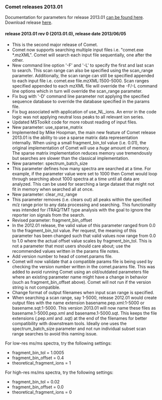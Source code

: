 ### Comet releases 2013.01

Documentation for parameters for release 2013.01 [can be found
here](/Comet/parameters/parameters_201301/).
Download release [here](https://sourceforge.net/projects/comet-ms/files/).

#### release 2013.01 rev 0 (2013.01.0), release date 2013/06/05
- This is the second major release of Comet.
- Comet now supports searching multiple input files i.e. "comet.exe *.mzXML".
Comet will search each input file sequentially, one after the other.
- New command line option '-F<num>' and '-L<num>' to specify the first and last
scan to search. This scan range can also be specified using the scan_range
parameter. Additionally, the scan range can still be specified appended to each
input file i.e. comet.exe file.mzXML:1500-5000. Scan ranges specified appended
to each mzXML file will override the -F/-L command line options which in turn
will override the scan_range parameter.
- Fix bug with '-D' command line parameter not applying the specified sequence
database to override the database specified in the params file.
- Fix bug associated with application of use_NL_ions. An error in the code
logic was not applying neutral loss peaks to all relevant ion series.
- Updated MSToolkit code for more robust reading of input files.
- New parameter: use_sparse_matrix
- Implemented by Mike Hoopman, the main new feature of Comet release 2013.01 is
the ability to use a sparse matrix data representation internally. When using a
small fragment_bin_tol value (i.e. 0.01), the original implementation of Comet
will use a *huge* amount of memory. The sparse
matrix implementation reduces memory use tremendously but searches are slower
than the classical implementation.
- New parameter: spectrum_batch_size
- This parameter defines how many spectra are searched at a time. For example,
if the parameter value were set to 1000 then Comet would loop through searching
about 1000 spectra at a time until all data are analyzed. This can be used for
searching a large dataset that might not fit in memory when searched all at
once.
- New parameter: clear_mz_range
- This parameter removes (i.e. clears out) all peaks within the specified m/z
range prior to any data processing and searching. This functionality was
intended for iTRAQ/TMT type analysis with the goal to ignore the reporter ion
signals from the search.
- Revised parameter: fragment_bin_offset
- In the 2012.01 release, the valid value of this parameter ranged from 0.0 to
the fragment_bin_tol value. Per request, the meaning of this parameter has been
changed such that valid values now range from 0.0 to 1.0 where the actual
offset value scales by fragment_bin_tol. This is not a parameter that most
users should care about; use the recommended values written in the params file
notes.
- Add version number to head of comet.params file.
- Comet will now validate that a compatible params file is being used by
checking the version number written in the comet.params file. This was added to
avoid running Comet using an old/outdated parameters file where an existing
parameter name might have a change in behavior (such as fragment_bin_offset
above). Comet will not run if the version string is not compatible.
- Change format of output filenames when input scan range is specified.
- When searching a scan range, say 1-5000, release 2012.01 would create output
files with the name extension basename.pep.xml:1-5000 or basename.sqt:1-5000.
This version 2013.01 will now name these files as basename.1-5000.pep.xml and
basename.1-5000.sqt. This keeps the file extensions (.pep.xml and .sqt) at the
end of the filenames for better compatibility with downstream tools. Ideally
one uses the spectrum_batch_size parameter and not run individual subset scan
range searches to avoid this naming issue.

For low-res ms/ms spectra, try the following settings:
- fragment_bin_tol = 1.0005
- fragment_bin_offset = 0.4
- theoretical_fragment_ions = 1

For high-res ms/ms spectra, try the following settings:
- fragment_bin_tol = 0.02
- fragment_bin_offset = 0.0
- theoretical_fragment_ions = 0
